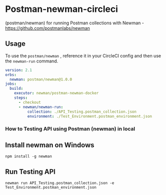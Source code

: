 # Postman-newman-circleci

(postman/newman) for running Postman collections with Newman - https://github.com/postmanlabs/newman


## Usage

To use the `postman/newman` , reference it in your CircleCI config and then use the `newman-run` command.

```yaml
version: 2.1
orbs:
  newman: postman/newman@1.0.0
jobs:
  build:
    executor: newman/postman-newman-docker
    steps:
      - checkout
      - newman/newman-run:
          collection: ./API_Testing.postman_collection.json
          environment: ./Test_Environment.postman_environment.json
```


### How to Testing API using Postman (newman) in local

## Install newman on Windows
```
npm install -g newman
```

## Run Testing API
```
newman run API_Testing.postman_collection.json -e Test_Environment.postman_environment.json
```
